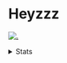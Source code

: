 # Heyzzz  

[![.](https://skillicons.dev/icons?i=js,java)](https://skillicons.dev)  

<details>
<summary>Stats</summary
<!--START_SECTION:waka-->

```txt
TypeScript   5 hrs 49 mins   █████████████████░░░░░░░░   67.54 %
JavaScript   1 hr 45 mins    █████░░░░░░░░░░░░░░░░░░░░   20.31 %
CSS          23 mins         █░░░░░░░░░░░░░░░░░░░░░░░░   04.50 %
Other        20 mins         █░░░░░░░░░░░░░░░░░░░░░░░░   03.88 %
JSON         16 mins         ▓░░░░░░░░░░░░░░░░░░░░░░░░   03.21 %
```

<!--END_SECTION:waka-->
</details>
